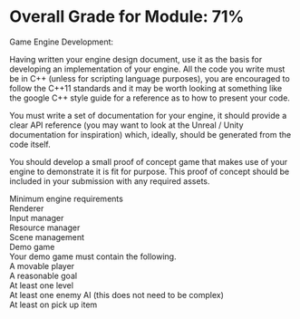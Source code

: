 # **Overall Grade for Module: 71%**

Game Engine Development:

Having written your engine design document, use it as the basis for developing an
implementation of your engine. All the code you write must be in C++ (unless for scripting
language purposes), you are encouraged to follow the C++11 standards and it may be worth
looking at something like the google C++ style guide for a reference as to how to present
your code.

You must write a set of documentation for your engine, it should provide a clear API
reference (you may want to look at the Unreal / Unity documentation for inspiration) which,
ideally, should be generated from the code itself.

You should develop a small proof of concept game that makes use of your engine to
demonstrate it is fit for purpose. This proof of concept should be included in your
submission with any required assets.

Minimum engine requirements  
Renderer  
Input manager  
Resource manager  
Scene management  
Demo game  
Your demo game must contain the following.  
A movable player  
A reasonable goal  
At least one level  
At least one enemy AI (this does not need to be complex)  
At least on pick up item  
